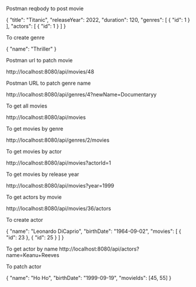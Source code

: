 Postman reqbody to post movie

{
"title": "Titanic",
"releaseYear": 2022,
"duration": 120,
"genres": [
{ "id": 1 }
],
"actors": [
{ "id": 1 }
]
}

To create genre

{
"name": "Thriller"
}

Postman url to patch movie

http://localhost:8080/api/movies/48

Postman URL to patch genre name

http://localhost:8080/api/genres/4?newName=Documentaryy

To get all movies

http://localhost:8080/api/movies

To get movies by genre

http://localhost:8080/api/genres/2/movies

To get movies by actor

http://localhost:8080/api/movies?actorId=1

To get movies by release year

http://localhost:8080/api/movies?year=1999

To get actors by movie

http://localhost:8080/api/movies/36/actors

To create actor 

{
"name": "Leonardo DiCaprio",
"birthDate": "1964-09-02",
"movies": [
{
"id": 23
},
{
"id": 25
}
]
}

To get actor by name
http://localhost:8080/api/actors?name=Keanu+Reeves

To patch actor

{
"name": "Ho Ho",
"birthDate": "1999-09-19",
"movieIds": [45, 55]
}






